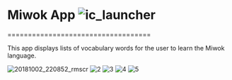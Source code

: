 # Miwok App ![ic_launcher](https://user-images.githubusercontent.com/35917416/46536288-9bfbcc80-c8e0-11e8-9700-e19c86653356.png)

===================================

This app displays lists of vocabulary words for the user to learn the Miwok language.


![20181002_220852_rmscr](https://user-images.githubusercontent.com/35917416/46535600-8ab1c080-c8de-11e8-8ee8-61b1d8956b43.jpg)
![2](https://user-images.githubusercontent.com/35917416/46535629-a61ccb80-c8de-11e8-9212-4f5883b36a84.jpg)
![3](https://user-images.githubusercontent.com/35917416/46535675-c0ef4000-c8de-11e8-8a78-1ed12ece8e2b.jpg)
![4](https://user-images.githubusercontent.com/35917416/46535681-c482c700-c8de-11e8-8e1b-22fd369ec5cf.jpg)
![5](https://user-images.githubusercontent.com/35917416/46535684-c64c8a80-c8de-11e8-9ec5-c0766daa739e.jpg)


